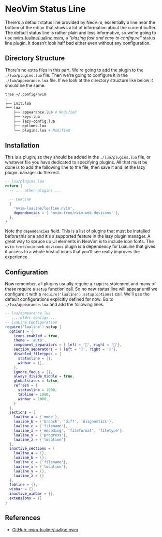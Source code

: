 # NeoVim Status Line

There's a default status line provided by NeoVim,
essentially a line near the bottom of the editor that
shows a lot of information about the current buffer.
The default status line is rather plain and less informative,
so we're going to use [nvim-lualine/lualine.nvim][lualine-gh],
a *"blazing fast and easy to configure"* status line plugin.
It doesn't look half bad either even without any configuration.

## Directory Structure

There's no extra files in this part.
We're going to add the plugin to the `./lua/plugins.lua` file.
Then we're going to configure it in the `./lua/appearance.lua` file.
If we look at the directory structure like below it should be the same.

```sh
tree ~/.config/nvim
.
├── init.lua
└── lua
    ├── appearance.lua # Modified
    ├── keys.lua
    ├── lazy-config.lua
    ├── options.lua
    └── plugins.lua # Modified
```

## Installation

This is a plugin, so they should be added in the `./lua/plugins.lua` file,
or whatever file you have dedicated to specifying plugins.
All that must be done is to add the following line to the file,
then save it and let the lazy plugin manager do the rest.

```lua
-- lua/plugins.lua
return {
  -- ... other plugins ...

  -- LuaLine
  {
    'nvim-lualine/lualine.nvim',
    dependencies = { 'nvim-tree/nvim-web-devicons' },
  },
}
```

Note the `dependencies` field.
This is a list of plugins that must be installed before this one and
it's a supported feature in the lazy plugin manager.
A great way to spruce up UI elements in NeoVim is to include icon fonts.
The `nvim-tree/nvim-web-devicons` plugin is a dependency for LuaLine that
gives it access to a whole host of icons that you'll see really improves
the experience.

## Configuration

Now remember,
all plugins usually require a `require` statement and
many of these require a `setup` function call.
So no new status line will appear until we configure it with
a `require('lualine').setup(options)` call.
We'll use the default configurations explicitly defined for now.
Go to `./lua/appearance.lua` and add the following lines.

```lua
-- lua/appearance.lua
-- ... older configs ...
-- LuaLine Configuration
require('lualine').setup {
  options = {
    icons_enabled = true,
    theme = 'auto',
    component_separators = { left = '', right = ''},
    section_separators = { left = '', right = ''},
    disabled_filetypes = {
      statusline = {},
      winbar = {},
    },
    ignore_focus = {},
    always_divide_middle = true,
    globalstatus = false,
    refresh = {
      statusline = 1000,
      tabline = 1000,
      winbar = 1000,
    }
  },
  sections = {
    lualine_a = {'mode'},
    lualine_b = {'branch', 'diff', 'diagnostics'},
    lualine_c = {'filename'},
    lualine_x = {'encoding', 'fileformat', 'filetype'},
    lualine_y = {'progress'},
    lualine_z = {'location'}
  },
  inactive_sections = {
    lualine_a = {},
    lualine_b = {},
    lualine_c = {'filename'},
    lualine_x = {'location'},
    lualine_y = {},
    lualine_z = {}
  },
  tabline = {},
  winbar = {},
  inactive_winbar = {},
  extensions = {}
}
```

## References

* [GitHub: nvim-lualine/lualine.nvim][lualine-gh]
<!-- Hidden References -->
[lualine-gh]: https://github.com/nvim-lualine/lualine.nvim "GitHub: nvim-lualine/lualine.nvim"